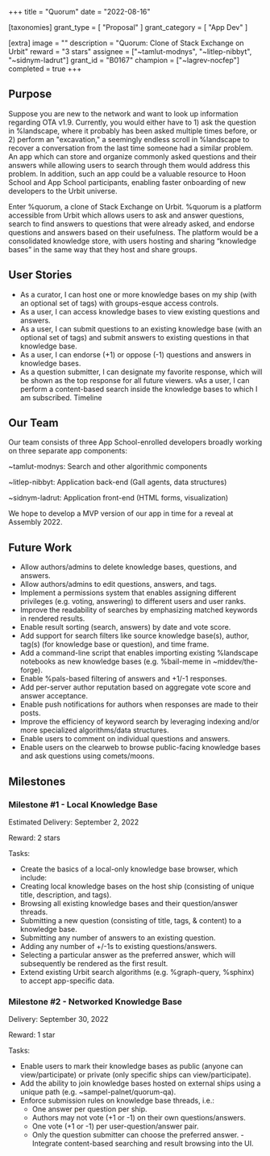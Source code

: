 +++
title = "Quorum"
date = "2022-08-16"

[taxonomies]
grant_type = [ "Proposal" ]
grant_category = [ "App Dev" ]

[extra]
image = ""
description = "Quorum: Clone of Stack Exchange on Urbit"
reward = "3 stars"
assignee = ["~tamlut-modnys", "~litlep-nibbyt", "~sidnym-ladrut"]
grant_id = "B0167"
champion = ["~lagrev-nocfep"]
completed = true
+++

## Purpose

Suppose you are new to the network and want to look up information regarding OTA v1.9. Currently, you would either have to 1) ask the
question in %landscape, where it probably has been asked multiple times before, or 2) perform an "excavation," a seemingly endless scroll
in %landscape to recover a conversation from the last time someone had a similar problem. An app which can store and organize commonly
asked questions and their answers while allowing users to search through them would address this problem. In addition, such an app could
be a valuable resource to Hoon School and App School participants, enabling faster onboarding of new developers to the Urbit universe.

Enter %quorum, a clone of Stack Exchange on Urbit. %quorum is a platform accessible from Urbit which allows users to ask and answer
questions, search to find answers to questions that were already asked, and endorse questions and answers based on their usefulness.
The platform would be a consolidated knowledge store, with users hosting and sharing “knowledge bases” in the same way that they host
and share groups.

## User Stories

- As a curator, I can host one or more knowledge bases on my ship (with an optional set of tags) with groups-esque access controls.
- As a user, I can access knowledge bases to view existing questions and answers.
- As a user, I can submit questions to an existing knowledge base (with an optional set of tags) and submit answers to existing questions in that knowledge base.
- As a user, I can endorse (+1) or oppose (-1) questions and answers in knowledge bases.
- As a question submitter, I can designate my favorite response, which will be shown as the top response for all future viewers.
vAs a user, I can perform a content-based search inside the knowledge bases to which I am subscribed.
Timeline

## Our Team

Our team consists of three App School-enrolled developers broadly working on three separate app components:

~tamlut-modnys: Search and other algorithmic components

~litlep-nibbyt: Application back-end (Gall agents, data structures)

~sidnym-ladrut: Application front-end (HTML forms, visualization)

We hope to develop a MVP version of our app in time for a reveal at Assembly 2022.

## Future Work

- Allow authors/admins to delete knowledge bases, questions, and answers.
- Allow authors/admins to edit questions, answers, and tags.
- Implement a permissions system that enables assigning different privileges (e.g. voting, answering) to different users and user ranks.
- Improve the readability of searches by emphasizing matched keywords in rendered results.
- Enable result sorting (search, answers) by date and vote score.
- Add support for search filters like source knowledge base(s), author, tag(s) (for knowledge base or question), and time frame.
- Add a command-line script that enables importing existing %landscape notebooks as new knowledge bases (e.g. %bail-meme in ~middev/the-forge).
- Enable %pals-based filtering of answers and +1/-1 responses.
- Add per-server author reputation based on aggregate vote score and answer acceptance.
- Enable push notifications for authors when responses are made to their posts.
- Improve the efficiency of keyword search by leveraging indexing and/or more specialized algorithms/data structures.
- Enable users to comment on individual questions and answers.
- Enable users on the clearweb to browse public-facing knowledge bases and ask questions using comets/moons.

## Milestones

### Milestone #1 - Local Knowledge Base

Estimated Delivery: September 2, 2022

Reward: 2 stars

Tasks:

- Create the basics of a local-only knowledge base browser, which include:
- Creating local knowledge bases on the host ship (consisting of unique title, description, and tags).
- Browsing all existing knowledge bases and their question/answer threads.
- Submitting a new question (consisting of title, tags, & content) to a knowledge base.
- Submitting any number of answers to an existing question.
- Adding any number of +/-1s to existing questions/answers.
- Selecting a particular answer as the preferred answer, which will subsequently be rendered as the first result.
- Extend existing Urbit search algorithms (e.g. %graph-query, %sphinx) to accept app-specific data.


### Milestone #2 - Networked Knowledge Base

Delivery: September 30, 2022

Reward: 1 star

Tasks:

- Enable users to mark their knowledge bases as public (anyone can view/participate) or private (only specific ships can view/participate).
- Add the ability to join knowledge bases hosted on external ships using a unique path (e.g. ~sampel-palnet/quorum-qa).
- Enforce submission rules on knowledge base threads, i.e.:
  - One answer per question per ship.
  - Authors may not vote (+1 or -1) on their own questions/answers.
  - One vote (+1 or -1) per user-question/answer pair.
  - Only the question submitter can choose the preferred answer.
 -Integrate content-based searching and result browsing into the UI.
 
